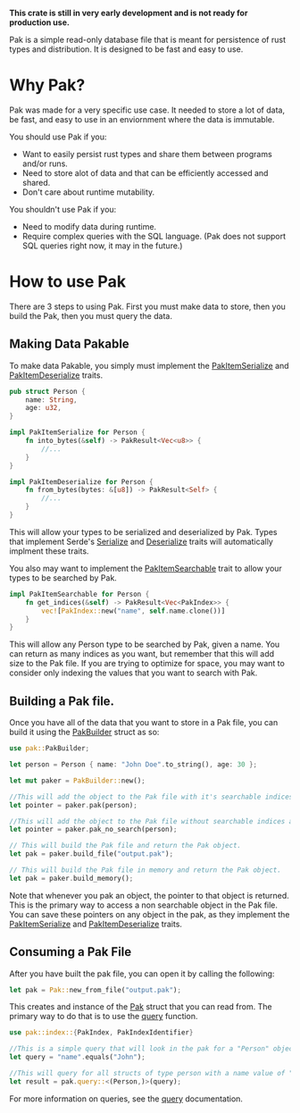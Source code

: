 **This crate is still in very early development and is not ready for production use.**

Pak is a simple read-only database file that is meant for persistence of rust types and distribution. It is designed to be fast and easy to use.

# Why Pak?

Pak was made for a very specific use case. It needed to store a lot of data, be fast, and easy to use in an enviornment where the data is immutable.

You should use Pak if you:
- Want to easily persist rust types and share them between programs and/or runs.
- Need to store alot of data and that can be efficiently accessed and shared.
- Don't care about runtime mutability.

You shouldn't use Pak if you:
- Need to modify data during runtime.
- Require complex queries with the SQL language. (Pak does not support SQL queries right now, it may in the future.)

# How to use Pak

There are 3 steps to using Pak. First you must make data to store, then you build the Pak, then you must query the data.

## Making Data Pakable

To make data Pakable, you simply must implement the [PakItemSerialize](crate::PakItemSerialize) and [PakItemDeserialize](crate::PakItemDeserialize) traits.

```rust
pub struct Person {
    name: String,
    age: u32,
}

impl PakItemSerialize for Person {
    fn into_bytes(&self) -> PakResult<Vec<u8>> {
        //...
    }
}

impl PakItemDeserialize for Person {
    fn from_bytes(bytes: &[u8]) -> PakResult<Self> {
        //...
    }
}
```

This will allow your types to be serialized and deserialized by Pak. Types that implement Serde's [Serialize](serde::Serialize) and [Deserialize](serde::Deserialize) traits will automatically implment these traits.

You also may want to implement the [PakItemSearchable](crate::PakItemSearchable) trait to allow your types to be searched by Pak.

```rust
impl PakItemSearchable for Person {
    fn get_indices(&self) -> PakResult<Vec<PakIndex>> {
        vec![PakIndex::new("name", self.name.clone())]
    }
}
```

This will allow any Person type to be searched by Pak, given a name. You can return as many indices as you want, but remember that this will add size to the Pak file. If you are trying to optimize for space, you may want to consider only indexing the values that you want to search with Pak.

## Building a Pak file.

Once you have all of the data that you want to store in a Pak file, you can build it using the [PakBuilder](crate::PakBuilder) struct as so:
```rust
use pak::PakBuilder;

let person = Person { name: "John Doe".to_string(), age: 30 };

let mut paker = PakBuilder::new();

//This will add the object to the Pak file with it's searchable indices and return the pointer to the object.
let pointer = paker.pak(person);

//This will add the object to the Pak file without searchable indices and return the pointer to the object.
let pointer = paker.pak_no_search(person);

// This will build the Pak file and return the Pak object.
let pak = paker.build_file("output.pak");

// This will build the Pak file in memory and return the Pak object.
let pak = paker.build_memory(); 
```

Note that whenever you pak an object, the pointer to that object is returned. This is the primary way to access a non searchable object in the Pak file. You can save these pointers on any object in the pak, as they implement the [PakItemSerialize](crate::PakItemSerialize) and [PakItemDeserialize](crate::PakItemDeserialize) traits.

## Consuming a Pak File

After you have built the pak file, you can open it by calling the following:

```rust
let pak = Pak::new_from_file("output.pak");
```
This creates and instance of the [Pak](crate::Pak) struct that you can read from. The primary way to do that is to use the [query](crate::Pak::query) function.
```rust
use pak::index::{PakIndex, PakIndexIdentifier}

//This is a simple query that will look in the pak for a "Person" object with a name value of "John".
let query = "name".equals("John");

//This will query for all structs of type person with a name value of "John"
let result = pak.query::<(Person,)>(query);
```

For more information on queries, see the [query](crate::query) documentation.
